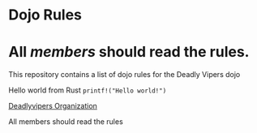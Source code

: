 Dojo Rules
==========
# **All _members_ should read the rules.**

This repository contains a list of dojo rules for the Deadly Vipers dojo

Hello world from Rust `printf!("Hello world!")`

[Deadlyvipers Organization](https://github.com/deadlyvipers)

All members should read the rules



